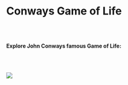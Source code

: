 # Conways Game of Life

<br></br>

**Explore John Conways famous Game of Life:**

<br></br>

![](https://img.itch.zone/aW1nLzY5MjgxNzkucG5n/original/Ad5IUU.png)
